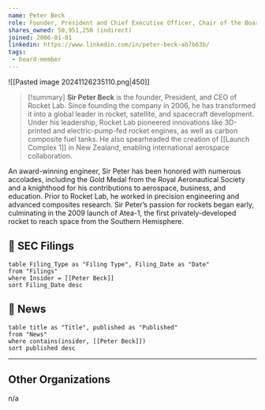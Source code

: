 ```yaml
---
name: Peter Beck
role: Founder, President and Chief Executive Officer, Chair of the Board
shares_owned: 50,951,250 (indirect)
joined: 2006-01-01
linkedin: https://www.linkedin.com/in/peter-beck-ab7b63b/
tags:
 - board-member
---
```

![[Pasted image 20241126235110.png|450]]

>[!summary]
**Sir Peter Beck** is the founder, President, and CEO of Rocket Lab. Since founding the company in 2006, he has transformed it into a global leader in rocket, satellite, and spacecraft development. Under his leadership, Rocket Lab pioneered innovations like 3D-printed and electric-pump-fed rocket engines, as well as carbon composite fuel tanks. He also spearheaded the creation of [[Launch Complex 1]] in New Zealand, enabling international aerospace collaboration.
>
An award-winning engineer, Sir Peter has been honored with numerous accolades, including the Gold Medal from the Royal Aeronautical Society and a knighthood for his contributions to aerospace, business, and education. Prior to Rocket Lab, he worked in precision engineering and advanced composites research. Sir Peter’s passion for rockets began early, culminating in the 2009 launch of Atea-1, the first privately-developed rocket to reach space from the Southern Hemisphere.


## 💼 SEC Filings
```dataview
table Filing_Type as "Filing Type", Filing_Date as "Date"
from "Filings"
where Insider = [[Peter Beck]]
sort Filing_Date desc
```

## 📰 News
```dataview
table title as "Title", published as "Published"
from "News"
where contains(insider, [[Peter Beck]])
sort published desc
```

---
## Other Organizations

n/a

